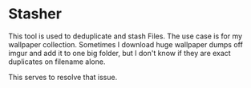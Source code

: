 # Stasher

This tool is used to deduplicate and stash Files. The use case is for my wallpaper collection. 
Sometimes I download huge wallpaper dumps off imgur and add it to one big folder, but I don't know if they are exact duplicates on filename alone. 

This serves to resolve that issue.
